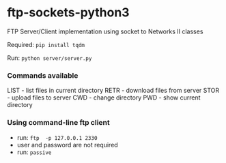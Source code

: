 # ftp-sockets-python3
FTP Server/Client implementation using socket to Networks II classes

Required: `pip install tqdm`

Run: `python server/server.py`

### Commands available

LIST - list files in current directory
RETR - download files from server
STOR - upload files to server
CWD - change directory
PWD - show current directory


### Using command-line ftp client
- run: `ftp  -p 127.0.0.1 2330`
- user and password are not required
- run: `passive`





